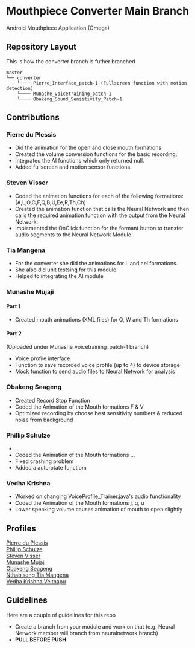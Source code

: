 # Mouthpiece Converter Main Branch
Android Mouthpiece Application (Omega)

## Repository Layout
This is how the converter branch is futher branched
```
master 
└── converter
    └──── Pierre_Interface_patch-1 (Fullscreen function with motion detection)
    └──── Munashe_voicetraining_patch-1
    └──── Obakeng_Sound_Sensitivity_Patch-1
```

## Contributions
### Pierre du Plessis
- Did the animation for the open and close mouth formations
- Created the volume conversion functions for the basic recording.
- Integrated the AI functions which only returned null.
- Added fullscreen and motion sensor functions.

### Steven Visser
- Coded the animation functions for each of the following formations:
	(A,L,O,C,F,Q,B,U,Ee,R,Th,Ch)
- Created the animation function that calls the Neural Network and then 
calls the required animation function with the output from the Neural 
Network.
- Implemented the OnClick function for the formant button to transfer audio
segments to the Neural Network Module.

### Tia Mangena
- For the converter she did the animations for L and aei formations. 
- She also did unit testsing for this module.
- Helped to integrating the AI module

### Munashe Mujaji
#### Part 1
- Created mouth animations (XML files) for Q, W and Th formations

#### Part 2
(Uploaded under Munashe_voicetraining_patch-1 branch)
- Voice profile interface
- Function to save recorded voice profile (up to 4) to device storage
- Mock function to send audio files to Neural Network for analysis

### Obakeng Seageng
- Created Record Stop Function
- Coded the Animation of the Mouth formations F & V 
- Optimized recording by choose best sensitivity numbers & reduced noise from background

### Phillip Schulze
- ....
- Coded the Animation of the Mouth formations ...
- Fixed crashing problem
- Added a autorotate functiom

### Vedha Krishna
- Worked on changing VoiceProfile_Trainer.java's audio functionality
- Coded the Animation of the Mouth formations j, q, u 
- Lower speaking volume causes animation of mouth to open slightly

## Profiles
[Pierre du Plessis](https://endlessprogrammer.github.io/pierregduplessis.github.io/)<br/>
[Phillip Schulze](https://phillipstemmlar.github.io)<br/>
[Steven Visser](https://vanillav.github.io/)<br/>
[Munashe Mujaji](https://munasheghub.github.io/)<br/>
[Obakeng Seageng](http://obakengseageng.github.io/)<br/>
[Nthabiseng Tia Mangena](https://tiamangena.github.io/)<br/>
[Vedha Krishna Velthapu](https://vedha286.github.io/)<br/>

## Guidelines
Here are a couple of guidelines for this repo
  - Create a branch from your module and work on that (e.g. Neural Network member will branch from neuralnetwork branch)
  - **PULL BEFORE PUSH**
